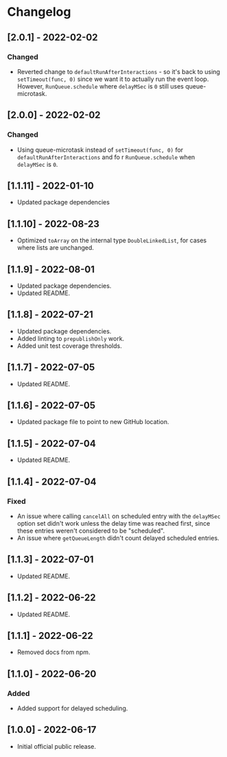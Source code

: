 # Changelog

## [2.0.1] - 2022-02-02

### Changed

- Reverted change to `defaultRunAfterInteractions` - so it's back to using `setTimeout(func, 0)`
since we want it to actually run the event loop.  However, `RunQueue.schedule` where `delayMSec` is `0` still
uses queue-microtask.

## [2.0.0] - 2022-02-02

### Changed

- Using queue-microtask instead of `setTimeout(func, 0)` for `defaultRunAfterInteractions` and fo
r `RunQueue.schedule` when `delayMSec` is `0`.

## [1.1.11] - 2022-01-10

- Updated package dependencies

## [1.1.10] - 2022-08-23

- Optimized `toArray` on the internal type `DoubleLinkedList`, for cases where lists are unchanged.

## [1.1.9] - 2022-08-01

- Updated package dependencies.
- Updated README.

## [1.1.8] - 2022-07-21

- Updated package dependencies.
- Added linting to `prepublishOnly` work.
- Added unit test coverage thresholds.

## [1.1.7] - 2022-07-05

- Updated README.

## [1.1.6] - 2022-07-05

- Updated package file to point to new GitHub location.

## [1.1.5] - 2022-07-04

- Updated README.

## [1.1.4] - 2022-07-04

### Fixed

- An issue where calling `cancelAll` on scheduled entry with the `delayMSec` option set didn't work unless the delay time was reached first, since these entries weren't considered to be "scheduled".
- An issue where `getQueueLength` didn't count delayed scheduled entries.

## [1.1.3] - 2022-07-01

- Updated README.

## [1.1.2] - 2022-06-22

- Updated README.

## [1.1.1] - 2022-06-22

- Removed docs from npm.

## [1.1.0] - 2022-06-20

### Added

- Added support for delayed scheduling.

## [1.0.0] - 2022-06-17

- Initial official public release.
